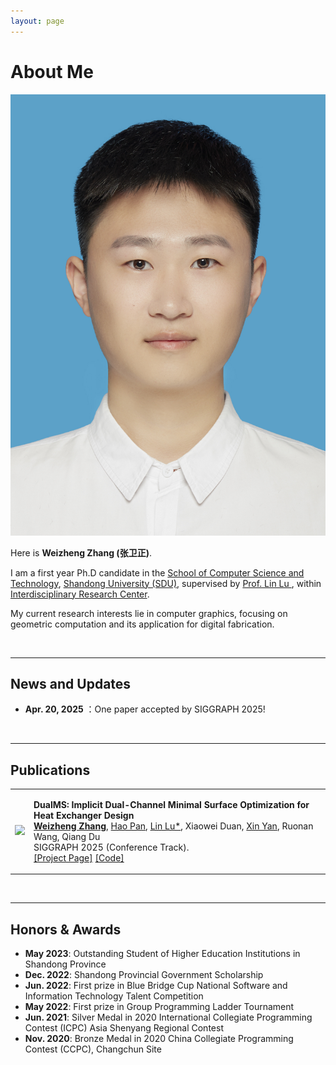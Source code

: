 ```yaml
---
layout: page
---
```


# About Me

<img src="./weizhengzhang.jpg" class="floatpic">

<br>

Here is **Weizheng Zhang (张卫正)**.<br>

I am a first year Ph.D candidate in the [School of Computer Science and Technology](http://www.cs.sdu.edu.cn/), [Shandong University (SDU)](http://www.sdu.edu.cn/), supervised by [Prof. Lin Lu ](http://irc.cs.sdu.edu.cn/~lulin/index.html), within [Interdisciplinary Research Center](http://irc.cs.sdu.edu.cn/).

My current research interests lie in computer graphics, focusing on geometric computation and its application for digital fabrication.

<br>

---

## News and Updates

- **Apr. 20, 2025** ：One paper accepted by SIGGRAPH 2025!

<br>

---

## Publications

<table width="100%" border="0" align="center" cellpadding="10" cellspacing="10" style="text-align:left">
    <tr>
        <td align="center"><img src="../images/DualMS/DualMS.png" width="500" /></td>
        <td>
            <p>
                <strong>DualMS: Implicit Dual-Channel Minimal Surface Optimization for Heat Exchanger Design</strong><br>
                <b><a href="https://weizheng-zhang.github.io">Weizheng Zhang</a></b>, <a href="https://haopan.github.io/">Hao Pan</a>, <a href="http://irc.cs.sdu.edu.cn/~lulin/index.html">Lin Lu*</a>, Xiaowei Duan, <a href="https://ringednebulae.github.io/personal-webpage/">Xin Yan</a>, Ruonan Wang, Qiang Du <br>
                SIGGRAPH 2025 (Conference Track).<br>
                <a href="../mypaper/DualMS/DualMS.html">[Project Page]</a>
                <a href="https://github.com/weizheng-zhang/DualMS">[Code]</a>
            </p>
        </td>
    </tr>
</table>




<br>

---

## Honors & Awards

- **May 2023**: Outstanding Student of Higher Education Institutions in Shandong Province
- **Dec. 2022**: Shandong Provincial Government Scholarship
- **Jun. 2022**: First prize in Blue Bridge Cup National Software and Information Technology Talent Competition
- **May 2022**: First prize in Group Programming Ladder Tournament
- **Jun. 2021**: Silver Medal in 2020 International Collegiate Programming Contest (ICPC) Asia Shenyang Regional Contest 
- **Nov. 2020**: Bronze Medal in 2020 China Collegiate Programming Contest (CCPC), Changchun Site 

